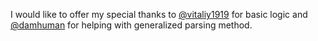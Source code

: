 I would like to offer my special thanks to [@vitaliy1919](https://github.com/vitaliy1919/) for basic logic and [@damhuman](https://github.com/damhuman/) for helping with generalized parsing method.